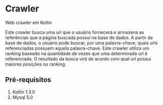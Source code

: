 # Crawler
Web crawler em Kotlin

Este crawler busca uma url que o usuário fornecerá e armazena as referências que a página buscada possui na base de dados.
A partir da base de dados, o usuário pode buscar, por uma palavra-chave, quais urls referenciadas possuem aquela palavra-chave.
Este crawler utiliza um ranking baseado na quantidade de vezes que uma determinada url é referenciada. O resultado da busca virá de acordo com qual url possui maiores posições no ranking.

## Pré-requisitos

1. Kotlin 1.3.0
2. Mysql 5.0

